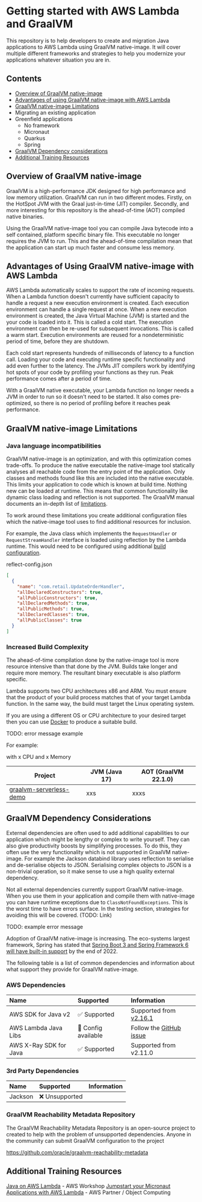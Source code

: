 # Getting started with AWS Lambda and GraalVM

This repository is to help developers to create and migration Java applications to AWS Lambda using GraalVM native-image. It will cover multiple different frameworks and strategies to help you modernize your applications whatever situation you are in.

## Contents
* [Overview of GraalVM native-image](#overview-of-graalvm-native-image)
* [Advantages of using GraalVM native-image with AWS Lambda](#advantages-of-using-graalvm-native-image-with-aws-lambda)
* [GraalVM native-image Limitations](#graalvm-native-image-limitations)
* Migrating an existing application
* Greenfield applications
  * No framework
  * Micronaut
  * Quarkus
  * Spring
* [GraalVM Dependency considerations](#graalvm-dependency-considerations)
* [Additional Training Resources](#additional-training-resources)

## Overview of GraalVM native-image

GraalVM is a high-performance JDK designed for high performance and low memory utilization. GraalVM can run in two different modes. Firstly, on the HotSpot JVM with the Graal just-in-time (JIT) compiler. Secondly, and more interesting for this repository is the ahead-of-time (AOT) compiled native binaries.

Using the GraalVM native-image tool you can compile Java bytecode into a self contained, platform specific binary file. This executable no longer requires the JVM to run. This and the ahead-of-time compilation mean that the application can start up much faster and consume less memory.

## Advantages of Using GraalVM native-image with AWS Lambda

AWS Lambda automatically scales to support the rate of incoming requests. When a Lambda function doesn't currently have sufficient capacity to handle a request a new execution environment is created. Each execution environment can handle a single request at once. When a new execution environment is created, the Java Virtual Machine (JVM) is started and the your code is loaded into it. This is called a cold start. The execution environment can then be re-used for subsequent invocations. This is called a warm start. Execution environments are reused for a nondeterministic period of time, before they are shutdown.

Each cold start represents hundreds of milliseconds of latency to a function call. Loading your code and executing runtime specific functionality and add even further to the latency. The JVMs JIT compilers work by identifying hot spots of your code by profiling your functions as they run. Peak performance comes after a period of time.

With a GraalVM native executable, your Lambda function no longer needs a JVM in order to run so it doesn't need to be started. It also comes pre-optimized, so there is no period of profiling before it reaches peak performance. 

## GraalVM native-image Limitations

### Java language incompatibilities

GraalVM native-image is an optimization, and with this optimization comes trade-offs. To produce the native executable the native-image tool statically analyses all reachable code from the entry point of the application. Only classes and methods found like this are included into the native executable. This limits your application to code which is known at build time. Nothing new can be loaded at runtime. This means that common functionality like dynamic class loading and reflection is not supported. The GraalVM manual documents an in-depth list of [limitations](https://www.graalvm.org/22.0/reference-manual/native-image/Limitations/).

To work around these limitations you create additional configuration files which the native-image tool uses to find additional resources for inclusion. 

For example, the Java class which implements the `RequestHandler` or `RequestStreamHandler` interface is loaded using reflection by the Lambda runtime. This would need to be configured using additional [build configuration](https://www.graalvm.org/22.0/reference-manual/native-image/BuildConfiguration/). 

reflect-config.json
```json
[
  {
    "name": "com.retail.UpdateOrderHandler",
    "allDeclaredConstructors": true,
    "allPublicConstructors": true,
    "allDeclaredMethods": true,
    "allPublicMethods": true,
    "allDeclaredClasses": true,
    "allPublicClasses": true
  }
]
```

### Increased Build Complexity

The ahead-of-time compilation done by the native-image tool is more resource intensive than that done by the JVM. Builds take longer and require more memory. The resultant binary executable is also platform specific.

Lambda supports two CPU architectures x86 and ARM. You must ensure that the product of your build process matches that of your target Lambda function. In the same way, the build must target the Linux operating system.

If you are using a different OS or CPU architecture to your desired target then you can use [Docker](https://www.docker.com/) to produce a suitable build.

TODO: error message example

For example:

with x CPU and x Memory

| Project                                                                           | JVM (Java 17) | AOT (GraalVM 22.1.0) |
|-----------------------------------------------------------------------------------|---------------|----------------------|
| [graalvm-serverless-demo](https://github.com/aws-samples/serverless-graalvm-demo) | xxs           | xxxs                 |


## GraalVM Dependency Considerations

External dependencies are often used to add additional capabilities to our application which might be lengthy or complex to write yourself. They can also give productivity boosts by simplifying processes. To do this, they often use the very functionality which is not supported in GraalVM native-image. For example the Jackson databind library uses reflection to serialise and de-serialise objects to JSON. Serialising complex objects to JSON is a non-trivial operation, so it make sense to use a high quality external dependency.

Not all external dependencies currently support GraalVM native-image. When you use them in your application and compile them with native-image you can have runtime exceptions due to `ClassNotFoundExceptions`. This is the worst time to have errors surface. In the testing section, strategies for avoiding this will be covered. (TODO: Link)

TODO: example error message

Adoption of GraalVM native-image is increasing. The eco-systems largest framework, Spring has stated that [Spring Boot 3 and Spring Framework 6 will have built-in support](https://www.infoq.com/articles/native-java-spring-boot/) by the end of 2022.

The following table is a list of common dependencies and information about what support they provide for GraalVM native-image.

### AWS Dependencies

| Name                   | Supported                         | Information                                                                                                                |
|:-----------------------|:----------------------------------|:---------------------------------------------------------------------------------------------------------------------------|
| AWS SDK for Java v2    | :white_check_mark: Supported      | Supported from [v2.16.1](https://aws.amazon.com/blogs/developer/graalvm-native-image-support-in-the-aws-sdk-for-java-2-x/) |
| AWS Lambda Java Libs   | :page_facing_up: Config available | Follow the [GitHub issue](https://github.com/aws/aws-lambda-java-libs/issues/272)                                          |
| AWS X-Ray SDK for Java | :white_check_mark: Supported      | Supported from v2.11.0                                                                                                     |

### 3rd Party Dependencies

| Name     | Supported       | Information                                                                                                                |
|:---------|:----------------|:---------------------------------------------------------------------------------------------------------------------------|
| Jackson  | :x: Unsupported |                                                                                                                            |

### GraalVM Reachability Metadata Repository 

The GraalVM Reachability Metadata Repository is an open-source project to created to help with the problem of unsupported dependencies. Anyone in the community can submit GraalVM configuration to the project 

https://github.com/oracle/graalvm-reachability-metadata



## Additional Training Resources

[Java on AWS Lambda](https://catalog.workshops.aws/java-on-aws-lambda/en-US) - AWS Workshop 
[Jumpstart your Micronaut Applications with AWS Lambda](https://objectcomputing.com/services/training/catalog/micronaut-training/micronaut-aws-lambda) - AWS Partner / Object Computing